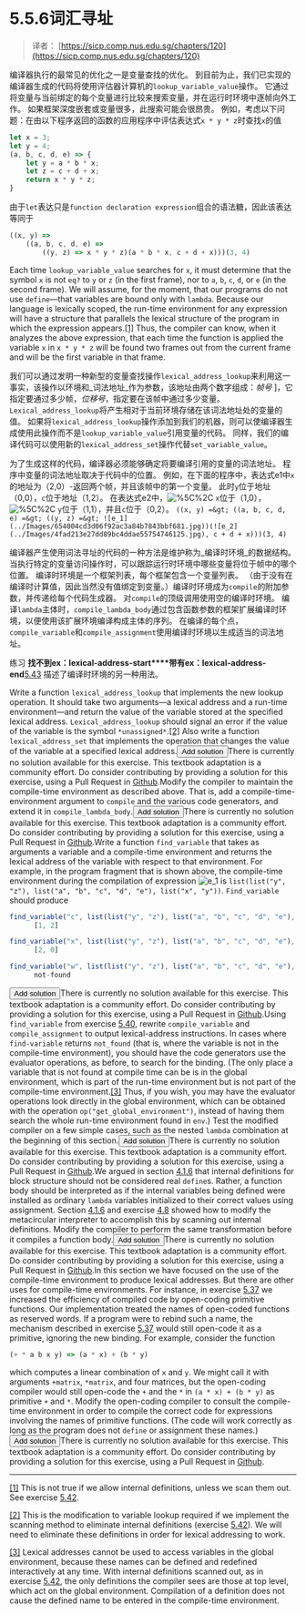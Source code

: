 # 5.5.6词汇寻址

> 译者： [https://sicp.comp.nus.edu.sg/chapters/120](https://sicp.comp.nus.edu.sg/chapters/120)

编译器执行的最常见的优化之一是变量查找的优化。 到目前为止，我们已实现的编译器生成的代码将使用评估器计算机的`lookup_variable_value`操作。 它通过将变量与当前绑定的每个变量进行比较来搜索变量，并在运行时环境中逐帧向外工作。 如果框架深度嵌套或变量很多，此搜索可能会很昂贵。 例如，考虑以下问题：在由以下程序返回的函数的应用程序中评估表达式`x * y * z`时查找`x`的值

```js
let x = 3;
let y = 4;
(a, b, c, d, e) => {
    let y = a * b * x;
    let z = c + d + x;
    return x * y * z;
}
```

由于`let`表达只是`function declaration expression`组合的语法糖，因此该表达等同于

```js
((x, y) =>
    ((a, b, c, d, e) =>
        ((y, z) => x * y * z)(a * b * x, c + d + x)))(3, 4)
```

Each time `lookup_variable_value` searches for `x`, it must determine that the symbol `x` is not `eq?` to `y` or `z` (in the first frame), nor to `a`, `b`, `c`, `d`, or `e` (in the second frame). We will assume, for the moment, that our programs do not use `define`—that variables are bound only with `lambda`. Because our language is lexically scoped, the run-time environment for any expression will have a structure that parallels the lexical structure of the program in which the expression appears.[[1]](120#footnote-1) Thus, the compiler can know, when it analyzes the above expression, that each time the function is applied the variable `x` in `x * y * z` will be found two frames out from the current frame and will be the first variable in that frame.

我们可以通过发明一种新型的变量查找操作`lexical_address_lookup`来利用这一事实，该操作以环境和_词法地址_作为参数，该地址由两个数字组成：_帧号_ ]，它指定要通过多少帧，_位移号_，指定要在该帧中通过多少变量。 `Lexical_address_lookup`将产生相对于当前环境存储在该词法地址处的变量的值。 如果将`lexical_address_lookup`操作添加到我们的机器，则可以使编译器生成使用此操作而不是`lookup_variable_value`引用变量的代码。 同样，我们的编译代码可以使用新的`lexical_address_set`操作代替`set_variable_value`。

为了生成这样的代码，编译器必须能够确定将要编译引用的变量的词法地址。 程序中变量的词法地址取决于代码中的位置。 例如，在下面的程序中，表达式e1中`x`的地址为（2,0）-返回两个帧，并且该帧中的第一个变量。 此时`y`位于地址（0,0），`c`位于地址（1,2）。 在表达式e2中，![%5C%2C](../Images/4b19862177c4e90d5251360144517e34.jpg) `x`位于（1,0），![%5C%2C](../Images/4b19862177c4e90d5251360144517e34.jpg) `y`位于（1,1），并且`c`位于（0,2）。 `((x, y) =&gt; ((a, b, c, d, e) =&gt; ((y, z) =&gt; ![e_1](../Images/654004cd3d06f92ac3a84b7843bbf681.jpg))(![e_2](../Images/4fad213e27dd89bc4ddae55754746125.jpg), c + d + x)))(3, 4)`

编译器产生使用词法寻址的代码的一种方法是维护称为_编译时环境_的数据结构。 当执行特定的变量访问操作时，可以跟踪运行时环境中哪些变量将位于帧中的哪个位置。 编译时环境是一个框架列表，每个框架包含一个变量列表。 （由于没有在编译时计算值，因此当然没有值绑定到变量。）编译时环境成为`compile`的附加参数，并传递给每个代码生成器。 对`compile`的顶级调用使用空的编译时环境。 编译`lambda`主体时，`compile_lambda_body`通过包含函数参数的框架扩展编译时环境，以便使用该扩展环境编译构成主体的序列。 在编译的每个点，`compile_variable`和`compile_assignment`使用编译时环境以生成适当的词法地址。

练习 **找不到ex：lexical-address-start****带有ex：lexical-address-end**[5.43](120#ex_5.43) 描述了编译时环境的另一种用法。

<exercise>Write a function `lexical_address_lookup` that implements the new lookup operation. It should take two arguments—a lexical address and a run-time environment—and return the value of the variable stored at the specified lexical address. `Lexical_address_lookup` should signal an error if the value of the variable is the symbol `*unassigned*`.[[2]](120#footnote-2) Also write a function `lexical_address_set` that implements the operation that changes the value of the variable at a specified lexical address.<button class="btn btn-secondary solution_btn" data-toggle="collapse" href="#no_solution_120_1_div">Add solution</button>There is currently no solution available for this exercise. This textbook adaptation is a community effort. Do consider contributing by providing a solution for this exercise, using a Pull Request in [Github](https://github.com/source-academy/sicp).</exercise><exercise>Modify the compiler to maintain the compile-time environment as described above. That is, add a compile-time-environment argument to `compile` and the various code generators, and extend it in `compile_lambda_body`.<button class="btn btn-secondary solution_btn" data-toggle="collapse" href="#no_solution_120_1_div">Add solution</button>There is currently no solution available for this exercise. This textbook adaptation is a community effort. Do consider contributing by providing a solution for this exercise, using a Pull Request in [Github](https://github.com/source-academy/sicp).</exercise><exercise>Write a function `find_variable` that takes as arguments a variable and a compile-time environment and returns the lexical address of the variable with respect to that environment. For example, in the program fragment that is shown above, the compile-time environment during the compilation of expression ![e_1](../Images/654004cd3d06f92ac3a84b7843bbf681.jpg) is `list(list("y", "z"), list("a", "b", "c", "d", "e"), list("x", "y"))`. `Find_variable` should produce

```js
find_variable("c", list(list("y", "z"), list("a", "b", "c", "d", "e"), list("x", "y")));
      [1, 2]
```

```js
find_variable("x", list(list("y", "z"), list("a", "b", "c", "d", "e"), list("x", "y")));
      [2, 0]
```

```js
find_variable("w", list(list("y", "z"), list("a", "b", "c", "d", "e"), list("x", "y")));
      not-found
```

<button class="btn btn-secondary solution_btn" data-toggle="collapse" href="#no_solution_120_1_div">Add solution</button>There is currently no solution available for this exercise. This textbook adaptation is a community effort. Do consider contributing by providing a solution for this exercise, using a Pull Request in [Github](https://github.com/source-academy/sicp).</exercise><exercise>Using `find_variable` from exercise <ref name="ex:find-variable">[5.40](120#ex_5.40)</ref>, rewrite `compile_variable` and `compile_assignment` to output lexical-address instructions. In cases where `find-variable` returns `not_found` (that is, where the variable is not in the compile-time environment), you should have the code generators use the evaluator operations, as before, to search for the binding. (The only place a variable that is not found at compile time can be is in the global environment, which is part of the run-time environment but is not part of the compile-time environment.[[3]](120#footnote-3) Thus, if you wish, you may have the evaluator operations look directly in the global environment, which can be obtained with the operation `op("get_global_environment")`, instead of having them search the whole run-time environment found in `env`.) Test the modified compiler on a few simple cases, such as the nested `lambda` combination at the beginning of this section.<button class="btn btn-secondary solution_btn" data-toggle="collapse" href="#no_solution_120_1_div">Add solution</button>There is currently no solution available for this exercise. This textbook adaptation is a community effort. Do consider contributing by providing a solution for this exercise, using a Pull Request in [Github](https://github.com/source-academy/sicp).</exercise><exercise>We argued in section <ref name="sec:internal-definitions">[4.1.6](79)</ref> that internal definitions for block structure should not be considered <quote>real</quote> `define`s. Rather, a function body should be interpreted as if the internal variables being defined were installed as ordinary `lambda` variables initialized to their correct values using assignment. Section <ref name="sec:internal-definitions">[4.1.6](79)</ref> and exercise <ref name="ex:internal-defs">[4.8](79#ex_4.8)</ref> showed how to modify the metacircular interpreter to accomplish this by scanning out internal definitions. Modify the compiler to perform the same transformation before it compiles a function body.<button class="btn btn-secondary solution_btn" data-toggle="collapse" href="#no_solution_120_1_div">Add solution</button>There is currently no solution available for this exercise. This textbook adaptation is a community effort. Do consider contributing by providing a solution for this exercise, using a Pull Request in [Github](https://github.com/source-academy/sicp).</exercise><exercise>In this section we have focused on the use of the compile-time environment to produce lexical addresses. But there are other uses for compile-time environments. For instance, in exercise <ref name="ex:open-code">[5.37](119#ex_5.37)</ref> we increased the efficiency of compiled code by open-coding primitive functions. Our implementation treated the names of open-coded functions as reserved words. If a program were to rebind such a name, the mechanism described in exercise <ref name="ex:open-code">[5.37](119#ex_5.37)</ref> would still open-code it as a primitive, ignoring the new binding. For example, consider the function

```js
(+ * a b x y) => (a * x) + (b * y)
```

which computes a linear combination of `x` and `y`. We might call it with arguments `+matrix`, `*matrix`, and four matrices, but the open-coding compiler would still open-code the `+` and the `*` in `(a * x) + (b * y)` as primitive `+` and `*`. Modify the open-coding compiler to consult the compile-time environment in order to compile the correct code for expressions involving the names of primitive functions. (The code will work correctly as long as the program does not `define` or assignment these names.)<button class="btn btn-secondary solution_btn" data-toggle="collapse" href="#no_solution_120_1_div">Add solution</button>There is currently no solution available for this exercise. This textbook adaptation is a community effort. Do consider contributing by providing a solution for this exercise, using a Pull Request in [Github](https://github.com/source-academy/sicp).</exercise>

* * *

[[1]](120#footnote-link-1) This is not true if we allow internal definitions, unless we scan them out. See exercise <ref name="ex:compile-internal-defs">[5.42](120#ex_5.42)</ref>.

[[2]](120#footnote-link-2) This is the modification to variable lookup required if we implement the scanning method to eliminate internal definitions (exercise <ref name="ex:compile-internal-defs">[5.42](120#ex_5.42)</ref>). We will need to eliminate these definitions in order for lexical addressing to work.

[[3]](120#footnote-link-3) Lexical addresses cannot be used to access variables in the global environment, because these names can be defined and redefined interactively at any time. With internal definitions scanned out, as in exercise <ref name="ex:compile-internal-defs">[5.42](120#ex_5.42)</ref>, the only definitions the compiler sees are those at top level, which act on the global environment. Compilation of a definition does not cause the defined name to be entered in the compile-time environment.

